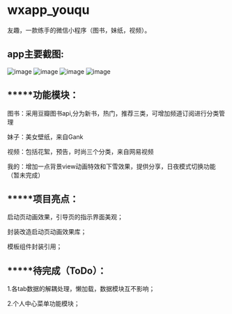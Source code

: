 # wxapp_youqu
友趣，一款练手的微信小程序（图书，妹纸，视频）。

app主要截图:
-------

![image](https://github.com/wangfeng19930909/wxapp_youqu/blob/master/screenshot/1.png)
![image](https://github.com/wangfeng19930909/wxapp_youqu/blob/master/screenshot/2.png)
![image](https://github.com/wangfeng19930909/wxapp_youqu/blob/master/screenshot/3.png)
![image](https://github.com/wangfeng19930909/wxapp_youqu/blob/master/screenshot/4.png)


*****功能模块：
-------

图书：采用豆瓣图书api,分为新书，热门，推荐三类，可增加频道订阅进行分类管理

妹子：美女壁纸，来自Gank

视频：包括花絮，预告，时尚三个分类，来自网易视频

我的：增加一点背景view动画特效和下雪效果，提供分享，日夜模式切换功能（暂未完成）

*****项目亮点：
-------

启动页动画效果，引导页的指示界面美观；

封装改造启动页动画效果库；

模板组件封装引用；

*****待完成（ToDo）：
-------

1.各tab数据的解耦处理，懒加载，数据模块互不影响；

2.个人中心菜单功能模块；

